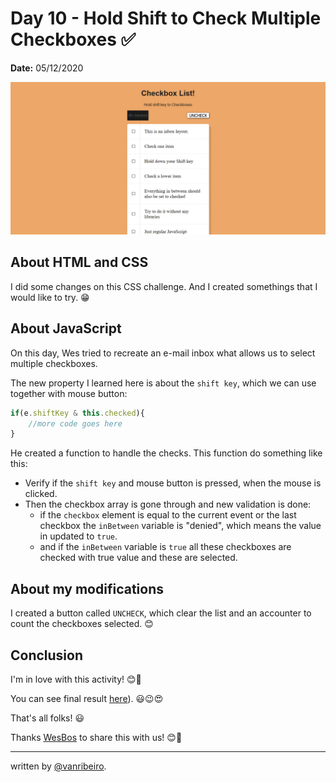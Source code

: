 # Day 10 - Hold Shift to Check Multiple Checkboxes ✅

**Date:** 05/12/2020

![Array Cardio](./../../images/challenges/10-hold-shift-and-check-checkboxes.png)

## About HTML and CSS

I did some changes on this CSS challenge. And I created somethings that I would like to try.  😁

## About JavaScript

On this day, Wes tried to recreate an e-mail inbox what allows us to select multiple checkboxes.

The new property I learned here is about the `shift key`, which we can use together with mouse button:

```javascript
if(e.shiftKey & this.checked){
    //more code goes here
}
```

He created a function to handle the checks. This function do something like this:
- Verify if the `shift key` and mouse button is pressed, when the mouse is clicked.
- Then the checkbox array is gone through and new validation is done:
    - if the `checkbox` element is equal to the current event or the last checkbox the `inBetween` variable is "denied", which means the value in updated to `true`.
    - and if the `inBetween` variable is `true` all these checkboxes are checked with true value and these are selected.


## About my modifications

I created a button called `UNCHECK`, which clear the list and an accounter to count the checkboxes selected. 😊


## Conclusion

I'm in love with this activity! 😊💖

You can see final result [here](https://vanribeiro-30daysofjavascript.netlify.app/challenge-files/10%-%20hold%20shift%20and%20check%20checkboxes/)). 😃😉😍

That's all folks! 😃

Thanks [WesBos](https://github.com/wesbos) to share this with us! 😊💖

---

written by [@vanribeiro](https://github.com/vanribeiro).